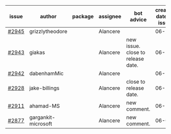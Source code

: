 | issue | author | package | assignee | bot advice | created date of issue | target release date | date from target |
| ------ | ------ | ------ | ------ | ------ | ------ | ------ | :-----: |
| [#2945](https://github.com/Azure/sdk-release-request/issues/2945) | grizzlytheodore |  | Alancere |  | 06-23 | 06-30 |  |
| [#2943](https://github.com/Azure/sdk-release-request/issues/2943) | giakas |  | Alancere | new issue. close to release date.  | 06-23 | 06-27 | 2 |
| [#2942](https://github.com/Azure/sdk-release-request/issues/2942) | dabenhamMic |  | Alancere |  | 06-23 | 07-07 |  |
| [#2928](https://github.com/Azure/sdk-release-request/issues/2928) | jake-billings |  | Alancere | close to release date.  | 06-20 | 06-27 | 2 |
| [#2911](https://github.com/Azure/sdk-release-request/issues/2911) | ahamad-MS |  | Alancere | new comment. | 06-13 | 06-15 |  |
| [#2877](https://github.com/Azure/sdk-release-request/issues/2877) | gargankit-microsoft |  | Alancere | new comment. | 06-03 | 06-30 |  |
